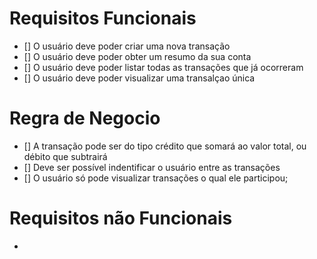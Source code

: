 # Requisitos Funcionais

- [] O usuário deve poder criar uma nova transação
- [] O usuário deve poder obter um resumo da sua conta
- [] O usuário deve poder listar todas as transações que já ocorreram
- [] O usuário deve poder visualizar uma transalçao única

# Regra de Negocio

- [] A transação pode ser do tipo crédito que somará ao valor total, ou débito que subtrairá
- [] Deve ser possível indentificar o usuário entre as transações
- [] O usuário só pode visualizar transações o qual ele participou;

# Requisitos não Funcionais

-
